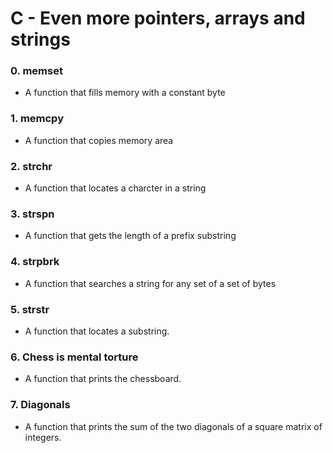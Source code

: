 # **C - Even more pointers, arrays and strings**

### 0. memset
- A function that fills memory with a constant byte

### 1. memcpy
- A function that copies memory area

### 2. strchr
- A function that locates a charcter in a string

### 3. strspn
- A function that gets the length of a prefix substring

### 4. strpbrk
- A function that searches a string for any set of a set of bytes

### 5. strstr
- A function that locates a substring.

### 6. Chess is mental torture
- A function that prints the chessboard.

### 7. Diagonals
- A function that prints the sum of the two diagonals of a square matrix of integers.
